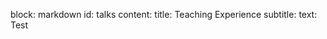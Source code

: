 block: markdown
    id: talks
    content:
      title: Teaching Experience
      subtitle: 
      text: Test
